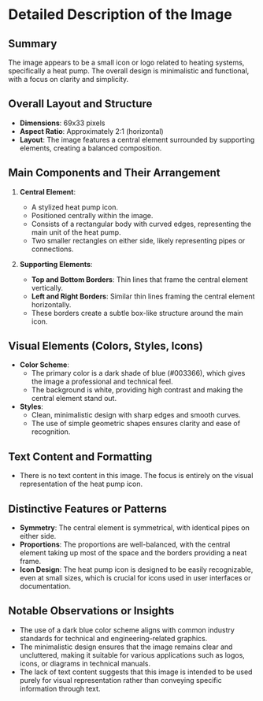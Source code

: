 # Detailed Description of the Image

## Summary
The image appears to be a small icon or logo related to heating systems, specifically a heat pump. The overall design is minimalistic and functional, with a focus on clarity and simplicity.

## Overall Layout and Structure
- **Dimensions**: 69x33 pixels
- **Aspect Ratio**: Approximately 2:1 (horizontal)
- **Layout**: The image features a central element surrounded by supporting elements, creating a balanced composition.

## Main Components and Their Arrangement
1. **Central Element**:
   - A stylized heat pump icon.
   - Positioned centrally within the image.
   - Consists of a rectangular body with curved edges, representing the main unit of the heat pump.
   - Two smaller rectangles on either side, likely representing pipes or connections.

2. **Supporting Elements**:
   - **Top and Bottom Borders**: Thin lines that frame the central element vertically.
   - **Left and Right Borders**: Similar thin lines framing the central element horizontally.
   - These borders create a subtle box-like structure around the main icon.

## Visual Elements (Colors, Styles, Icons)
- **Color Scheme**:
  - The primary color is a dark shade of blue (#003366), which gives the image a professional and technical feel.
  - The background is white, providing high contrast and making the central element stand out.
- **Styles**:
  - Clean, minimalistic design with sharp edges and smooth curves.
  - The use of simple geometric shapes ensures clarity and ease of recognition.

## Text Content and Formatting
- There is no text content in this image. The focus is entirely on the visual representation of the heat pump icon.

## Distinctive Features or Patterns
- **Symmetry**: The central element is symmetrical, with identical pipes on either side.
- **Proportions**: The proportions are well-balanced, with the central element taking up most of the space and the borders providing a neat frame.
- **Icon Design**: The heat pump icon is designed to be easily recognizable, even at small sizes, which is crucial for icons used in user interfaces or documentation.

## Notable Observations or Insights
- The use of a dark blue color scheme aligns with common industry standards for technical and engineering-related graphics.
- The minimalistic design ensures that the image remains clear and uncluttered, making it suitable for various applications such as logos, icons, or diagrams in technical manuals.
- The lack of text content suggests that this image is intended to be used purely for visual representation rather than conveying specific information through text.